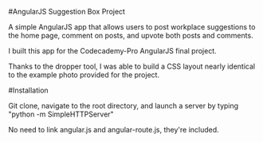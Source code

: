 #AngularJS Suggestion Box Project

A simple AngularJS app that allows users to post workplace suggestions to the home page, 
comment on posts, and upvote both posts and comments.

I built this app for the Codecademy-Pro AngularJS final project.

Thanks to the dropper tool, I was able to build a CSS layout nearly identical to
the example photo provided for the project.

#Installation

Git clone, navigate to the root directory, and launch a server by typing "python -m SimpleHTTPServer"

No need to link angular.js and angular-route.js, they're included.
